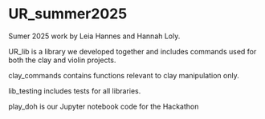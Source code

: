 # UR_summer2025
Sumer 2025 work by Leia Hannes and Hannah Loly. 

UR_lib is a library we developed together and includes commands used for both the clay and violin projects. 

clay_commands contains functions relevant to clay manipulation only. 

lib_testing includes tests for all libraries. 

play_doh is our Jupyter notebook code for the Hackathon
